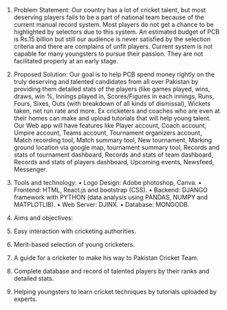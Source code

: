1.	Problem Statement:
Our country has a lot of cricket talent, but most deserving players fails to be a part of national team because of the current manual record system. Most players do not get a chance to be highlighted by selectors due to this system. An estimated budget of PCB is Rs.15 billion but still our audience is never satisfied by the selection criteria and there are complains of unfit players. Current system is not capable for many youngsters to pursue their passion. They are not facilitated properly at an early stage. 

2.	Proposed Solution:
Our goal is to help PCB spend money rightly on the truly deserving and talented candidates from all over Pakistan by providing them detailed stats of the players (like games played, wins, draws, win %, Innings played in, Scores/Figures in each innings, Runs, Fours, Sixes, Outs (with breakdown of all kinds of dismissal), Wickets taken, net run rate and more. Ex cricketers and coaches who are even at their homes can make and upload tutorials that will help young talent. Our Web app will have features like Player account, Coach account, Umpire account, Teams account, Tournament organizers account, Match recording tool, Match summary tool, New tournament, Marking ground location via google map, tournament summary tool, Records and stats of tournament dashboard, Records and stats of team dashboard, Records and stats of players dashboard, Upcoming events, Newsfeed, Messenger.

3.	Tools and technology:
•	Logo Design: Adobe photoshop, Canva.
•	Frontend: HTML, React.js and bootstrap (CSS).
•	Backend: DJANGO framework with PYTHON (data analysis using PANDAS, NUMPY and MATPLOTLIB).
•	Web Server: DJINX.
•	Database: MONGODB.

4.	Aims and objectives:
1.	Easy interaction with cricketing authorities.
2.	Merit-based selection of young cricketers.
3.	A guide for a cricketer to make his way to Pakistan Cricket Team.
4.	Complete database and record of talented players by their ranks and detailed stats.
5.	Helping youngsters to learn cricket techniques by tutorials uploaded by experts.

